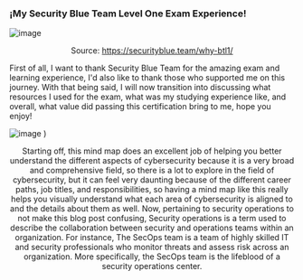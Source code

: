 
### ¡My Security Blue Team Level One Exam Experience!

</div>

![image](https://github.com/enleak/enleak.github.io/assets/55566953/2ca07c97-64fb-4a8d-8c20-e4fb17b8e881)

<div align="center">
  
Source: https://securityblue.team/why-btl1/
</div>

First of all, I want to thank Security Blue Team for the  amazing exam and learning experience, I'd also like to thank those who supported me on this journey. With that being said, I will now transition into discussing what resources I used for the exam, what was my studying experience like, and overall, what value did passing this certification bring to me, hope you enjoy!

</div>

![image](https://github.com/enleak/enleak.github.io/assets/55566953/4f0ca81f-1959-42d4-bfe4-b7c01d40c733)
)

<div align="center">

Starting off, this mind map does an excellent job of helping you better understand the different aspects of cybersecurity because it is a very broad and comprehensive field, so there is a lot to explore in the field of cybersecurity, but it can feel very daunting because of the different career paths, job titles, and responsibilities, so having a mind map like this really helps you visually understand what each area of cybersecurity is aligned to and the details about them as well. Now, pertaining to security operations to not make this blog post confusing, Security operations is a term used to describe the collaboration between security and operations teams within an organization. For instance, The SecOps team is a team of highly skilled IT and security professionals who monitor threats and assess risk across an organization. More specifically, the SecOps team is the lifeblood of a security operations center.

